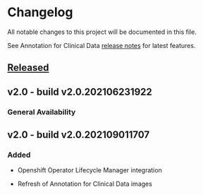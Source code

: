 # Changelog

All notable changes to this project will be documented in this file.

See Annotation for Clinical Data [release notes](https://cloud.ibm.com/docs/wh-acd?topic=wh-acd-release-notes) for latest features.

## [Released]

## v2.0 - build v2.0.202106231922

### General Availability

## v2.0 - build v2.0.202109011707

### Added

- Openshift Operator Lifecycle Manager integration

- Refresh of Annotation for Clinical Data images

[Released]: https://github.com/ibm/repo-template/compare/v0.0.1...HEAD
[2.0.0]: https://github.com/ibm/repo-template/releases/tag/v0.0.1

